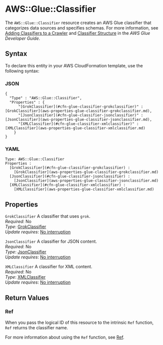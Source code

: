 # AWS::Glue::Classifier<a name="aws-resource-glue-classifier"></a>

The `AWS::Glue::Classifier` resource creates an AWS Glue classifier that categorizes data sources and specifies schemas\. For more information, see [Adding Classifiers to a Crawler](https://docs.aws.amazon.com/glue/latest/dg/add-classifier.html) and [Classifier Structure](https://docs.aws.amazon.com/glue/latest/aws-glue-api-crawler-classifiers.html#aws-glue-api-crawler-classifiers-Classifier) in the *AWS Glue Developer Guide*\. 

## Syntax<a name="aws-resource-glue-classifier-syntax"></a>

To declare this entity in your AWS CloudFormation template, use the following syntax:

### JSON<a name="aws-resource-glue-classifier-syntax.json"></a>

```
{
  "Type" : "AWS::Glue::Classifier",
  "Properties" : {
      "[GrokClassifier](#cfn-glue-classifier-grokclassifier)" : [GrokClassifier](aws-properties-glue-classifier-grokclassifier.md),
      "[JsonClassifier](#cfn-glue-classifier-jsonclassifier)" : [JsonClassifier](aws-properties-glue-classifier-jsonclassifier.md),
      "[XMLClassifier](#cfn-glue-classifier-xmlclassifier)" : [XMLClassifier](aws-properties-glue-classifier-xmlclassifier.md)
    }
}
```

### YAML<a name="aws-resource-glue-classifier-syntax.yaml"></a>

```
Type: AWS::Glue::Classifier
Properties : 
﻿  [GrokClassifier](#cfn-glue-classifier-grokclassifier) : 
    [GrokClassifier](aws-properties-glue-classifier-grokclassifier.md)
﻿  [JsonClassifier](#cfn-glue-classifier-jsonclassifier) : 
    [JsonClassifier](aws-properties-glue-classifier-jsonclassifier.md)
﻿  [XMLClassifier](#cfn-glue-classifier-xmlclassifier) : 
    [XMLClassifier](aws-properties-glue-classifier-xmlclassifier.md)
```

## Properties<a name="aws-resource-glue-classifier-properties"></a>

`GrokClassifier`  <a name="cfn-glue-classifier-grokclassifier"></a>
A classifier that uses `grok`\.  
*Required*: No  
*Type*: [GrokClassifier](aws-properties-glue-classifier-grokclassifier.md)  
*Update requires*: [No interruption](https://docs.aws.amazon.com/AWSCloudFormation/latest/UserGuide/using-cfn-updating-stacks-update-behaviors.html#update-no-interrupt)

`JsonClassifier`  <a name="cfn-glue-classifier-jsonclassifier"></a>
A classifier for JSON content\.  
*Required*: No  
*Type*: [JsonClassifier](aws-properties-glue-classifier-jsonclassifier.md)  
*Update requires*: [No interruption](https://docs.aws.amazon.com/AWSCloudFormation/latest/UserGuide/using-cfn-updating-stacks-update-behaviors.html#update-no-interrupt)

`XMLClassifier`  <a name="cfn-glue-classifier-xmlclassifier"></a>
A classifier for XML content\.  
*Required*: No  
*Type*: [XMLClassifier](aws-properties-glue-classifier-xmlclassifier.md)  
*Update requires*: [No interruption](https://docs.aws.amazon.com/AWSCloudFormation/latest/UserGuide/using-cfn-updating-stacks-update-behaviors.html#update-no-interrupt)

## Return Values<a name="aws-resource-glue-classifier-return-values"></a>

### Ref<a name="aws-resource-glue-classifier-return-values-ref"></a>

 When you pass the logical ID of this resource to the intrinsic `Ref` function, `Ref` returns the classifier name\.

For more information about using the `Ref` function, see [Ref](https://docs.aws.amazon.com/AWSCloudFormation/latest/UserGuide/intrinsic-function-reference-ref.html)\.